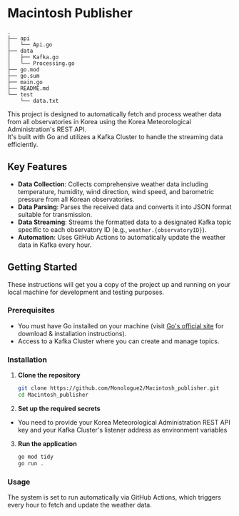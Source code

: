 # Macintosh Publisher
```
.
├── api
│   └── Api.go
├── data
│   ├── Kafka.go
│   └── Processing.go
├── go.mod
├── go.sum
├── main.go
├── README.md
└── test
    └── data.txt
```

This project is designed to automatically fetch and process weather data from all observatories in Korea using the Korea Meteorological Administration's REST API. <br>
It's built with Go and utilizes a Kafka Cluster to handle the streaming data efficiently.<br>

## Key Features

- **Data Collection**: Collects comprehensive weather data including temperature, humidity, wind direction, wind speed, and barometric pressure from all Korean observatories.
- **Data Parsing**: Parses the received data and converts it into JSON format suitable for transmission.
- **Data Streaming**: Streams the formatted data to a designated Kafka topic specific to each observatory ID (e.g., `weather.{observatoryID}`).
- **Automation**: Uses GitHub Actions to automatically update the weather data in Kafka every hour.

## Getting Started
These instructions will get you a copy of the project up and running on your local machine for development and testing purposes.

### Prerequisites
- You must have Go installed on your machine (visit [Go's official site](https://golang.org/dl/) for download & installation instructions).
- Access to a Kafka Cluster where you can create and manage topics.

### Installation

1. **Clone the repository**
   ```bash
   git clone https://github.com/Monologue2/Macintosh_publisher.git
   cd Macintosh_publisher
   ```

2. **Set up the required secrets**
- You need to provide your Korea Meteorological Administration REST API key and your Kafka Cluster's listener address as environment variables


3. **Run the application**
   ```bash
   go mod tidy
   go run .
   ```

### Usage
The system is set to run automatically via GitHub Actions, which triggers every hour to fetch and update the weather data.
